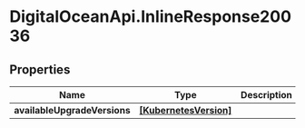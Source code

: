 # DigitalOceanApi.InlineResponse20036

## Properties
Name | Type | Description | Notes
------------ | ------------- | ------------- | -------------
**availableUpgradeVersions** | [**[KubernetesVersion]**](KubernetesVersion.md) |  | [optional] 
